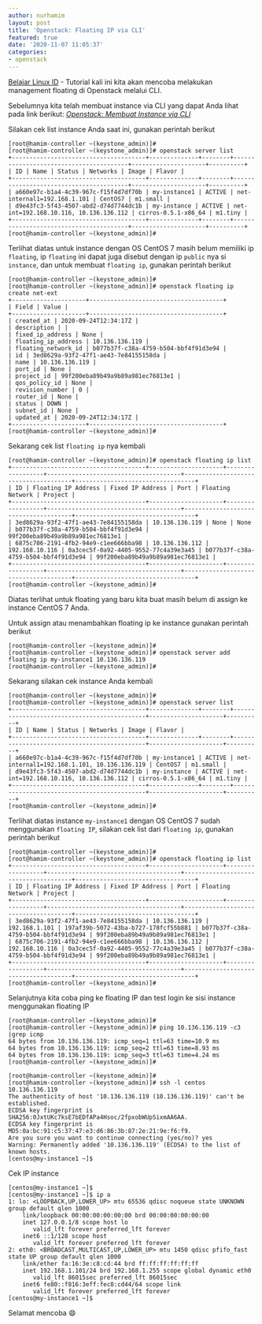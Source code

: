 ```yaml
---
author: nurhamim
layout: post
title: 'Openstack: Floating IP via CLI'
featured: true
date: '2020-11-07 11:05:37'
categories:
- openstack
---
```


[Belajar Linux ID](/) - Tutorial kali ini kita akan mencoba melakukan management floating di Openstack melalui CLI.

Sebelumnya kita telah membuat instance via CLI yang dapat Anda lihat pada link berikut: _[Openstack: Membuat Instance via CLI](/openstack-membuat-instance-via-cli/)_

Silakan cek list instance Anda saat ini, gunakan perintah berikut

<!--kg-card-begin: markdown-->

    [root@hamim-controller ~(keystone_admin)]#
    [root@hamim-controller ~(keystone_admin)]# openstack server list
    +--------------------------------------+--------------+--------+----------------------------------------+---------------------+----------+
    | ID | Name | Status | Networks | Image | Flavor |
    +--------------------------------------+--------------+--------+----------------------------------------+---------------------+----------+
    | a660e97c-b1a4-4c39-967c-f15f4d7df70b | my-instance1 | ACTIVE | net-internal1=192.168.1.101 | CentOS7 | m1.small |
    | d9e43fc3-5f43-4507-abd2-d74d7744dc1b | my-instance | ACTIVE | net-int=192.168.10.116, 10.136.136.112 | cirros-0.5.1-x86_64 | m1.tiny |
    +--------------------------------------+--------------+--------+----------------------------------------+---------------------+----------+
    [root@hamim-controller ~(keystone_admin)]#

<!--kg-card-end: markdown-->

Terlihat diatas untuk instance dengan OS CentOS 7 masih belum memiliki ip `floating`, ip `floating` ini dapat juga disebut dengan ip `public` nya si `instance`, dan untuk membuat `floating ip`, gunakan perintah berikut

<!--kg-card-begin: markdown-->

    [root@hamim-controller ~(keystone_admin)]#
    [root@hamim-controller ~(keystone_admin)]# openstack floating ip create net-ext
    +---------------------+--------------------------------------+
    | Field | Value |
    +---------------------+--------------------------------------+
    | created_at | 2020-09-24T12:34:17Z |
    | description | |
    | fixed_ip_address | None |
    | floating_ip_address | 10.136.136.119 |
    | floating_network_id | b077b37f-c38a-4759-b504-bbf4f91d3e94 |
    | id | 3ed8629a-93f2-47f1-ae43-7e84155158da |
    | name | 10.136.136.119 |
    | port_id | None |
    | project_id | 99f200eba89b49a9b89a981ec76813e1 |
    | qos_policy_id | None |
    | revision_number | 0 |
    | router_id | None |
    | status | DOWN |
    | subnet_id | None |
    | updated_at | 2020-09-24T12:34:17Z |
    +---------------------+--------------------------------------+
    [root@hamim-controller ~(keystone_admin)]#

<!--kg-card-end: markdown-->

Sekarang cek list `floating ip` nya kembali

<!--kg-card-begin: markdown-->

    
    [root@hamim-controller ~(keystone_admin)]# openstack floating ip list
    +--------------------------------------+---------------------+------------------+--------------------------------------+--------------------------------------+----------------------------------+
    | ID | Floating IP Address | Fixed IP Address | Port | Floating Network | Project |
    +--------------------------------------+---------------------+------------------+--------------------------------------+--------------------------------------+----------------------------------+
    | 3ed8629a-93f2-47f1-ae43-7e84155158da | 10.136.136.119 | None | None | b077b37f-c38a-4759-b504-bbf4f91d3e94 | 99f200eba89b49a9b89a981ec76813e1 |
    | 6875c706-2191-4fb2-94e9-c1ee666bba98 | 10.136.136.112 | 192.168.10.116 | 0a3cec5f-0a92-4405-9552-77c4a39e3a45 | b077b37f-c38a-4759-b504-bbf4f91d3e94 | 99f200eba89b49a9b89a981ec76813e1 |
    +--------------------------------------+---------------------+------------------+--------------------------------------+--------------------------------------+----------------------------------+
    [root@hamim-controller ~(keystone_admin)]#

<!--kg-card-end: markdown-->

Diatas terlihat untuk floating yang baru kita buat masih belum di assign ke instance CentOS 7 Anda.

Untuk assign atau menambahkan floating ip ke instance gunakan perintah berikut

<!--kg-card-begin: markdown-->

    [root@hamim-controller ~(keystone_admin)]#
    [root@hamim-controller ~(keystone_admin)]# openstack server add floating ip my-instance1 10.136.136.119
    [root@hamim-controller ~(keystone_admin)]#

<!--kg-card-end: markdown-->

Sekarang silakan cek instance Anda kembali

<!--kg-card-begin: markdown-->

    [root@hamim-controller ~(keystone_admin)]#
    [root@hamim-controller ~(keystone_admin)]# openstack server list
    +--------------------------------------+--------------+--------+---------------------------------------------+---------------------+----------+
    | ID | Name | Status | Networks | Image | Flavor |
    +--------------------------------------+--------------+--------+---------------------------------------------+---------------------+----------+
    | a660e97c-b1a4-4c39-967c-f15f4d7df70b | my-instance1 | ACTIVE | net-internal1=192.168.1.101, 10.136.136.119 | CentOS7 | m1.small |
    | d9e43fc3-5f43-4507-abd2-d74d7744dc1b | my-instance | ACTIVE | net-int=192.168.10.116, 10.136.136.112 | cirros-0.5.1-x86_64 | m1.tiny |
    +--------------------------------------+--------------+--------+---------------------------------------------+---------------------+----------+
    [root@hamim-controller ~(keystone_admin)]#

<!--kg-card-end: markdown-->

Terlihat diatas instance `my-instance1` dengan OS CentOS 7 sudah menggunakan `floating IP`, silakan cek list dari `floating ip`, gunakan perintah berikut

<!--kg-card-begin: markdown-->

    [root@hamim-controller ~(keystone_admin)]#
    [root@hamim-controller ~(keystone_admin)]# openstack floating ip list
    +--------------------------------------+---------------------+------------------+--------------------------------------+--------------------------------------+----------------------------------+
    | ID | Floating IP Address | Fixed IP Address | Port | Floating Network | Project |
    +--------------------------------------+---------------------+------------------+--------------------------------------+--------------------------------------+----------------------------------+
    | 3ed8629a-93f2-47f1-ae43-7e84155158da | 10.136.136.119 | 192.168.1.101 | 197af39b-5072-43ba-b727-178fcf55b881 | b077b37f-c38a-4759-b504-bbf4f91d3e94 | 99f200eba89b49a9b89a981ec76813e1 |
    | 6875c706-2191-4fb2-94e9-c1ee666bba98 | 10.136.136.112 | 192.168.10.116 | 0a3cec5f-0a92-4405-9552-77c4a39e3a45 | b077b37f-c38a-4759-b504-bbf4f91d3e94 | 99f200eba89b49a9b89a981ec76813e1 |
    +--------------------------------------+---------------------+------------------+--------------------------------------+--------------------------------------+----------------------------------+
    [root@hamim-controller ~(keystone_admin)]#

<!--kg-card-end: markdown-->

Selanjutnya kita coba ping ke floating IP dan test login ke sisi instance menggunakan floating IP

<!--kg-card-begin: markdown-->

    [root@hamim-controller ~(keystone_admin)]#
    [root@hamim-controller ~(keystone_admin)]# ping 10.136.136.119 -c3 |grep icmp
    64 bytes from 10.136.136.119: icmp_seq=1 ttl=63 time=10.9 ms
    64 bytes from 10.136.136.119: icmp_seq=2 ttl=63 time=8.93 ms
    64 bytes from 10.136.136.119: icmp_seq=3 ttl=63 time=4.24 ms
    [root@hamim-controller ~(keystone_admin)]#
    
    [root@hamim-controller ~(keystone_admin)]#
    [root@hamim-controller ~(keystone_admin)]# ssh -l centos 10.136.136.119
    The authenticity of host '10.136.136.119 (10.136.136.119)' can't be established.
    ECDSA key fingerprint is SHA256:0JxtUKc7ksE7bEDfAPa4Hsoc/2fpxobWUpSixmAA6AA.
    ECDSA key fingerprint is MD5:0a:bc:91:c5:37:47:e3:d6:86:3b:87:2e:21:9e:f6:f9.
    Are you sure you want to continue connecting (yes/no)? yes
    Warning: Permanently added '10.136.136.119' (ECDSA) to the list of known hosts.
    [centos@my-instance1 ~]$

<!--kg-card-end: markdown-->

Cek IP instance

<!--kg-card-begin: markdown-->

    [centos@my-instance1 ~]$
    [centos@my-instance1 ~]$ ip a
    1: lo: <LOOPBACK,UP,LOWER_UP> mtu 65536 qdisc noqueue state UNKNOWN group default qlen 1000
        link/loopback 00:00:00:00:00:00 brd 00:00:00:00:00:00
        inet 127.0.0.1/8 scope host lo
           valid_lft forever preferred_lft forever
        inet6 ::1/128 scope host
           valid_lft forever preferred_lft forever
    2: eth0: <BROADCAST,MULTICAST,UP,LOWER_UP> mtu 1450 qdisc pfifo_fast state UP group default qlen 1000
        link/ether fa:16:3e:c8:cd:44 brd ff:ff:ff:ff:ff:ff
        inet 192.168.1.101/24 brd 192.168.1.255 scope global dynamic eth0
           valid_lft 86015sec preferred_lft 86015sec
        inet6 fe80::f816:3eff:fec8:cd44/64 scope link
           valid_lft forever preferred_lft forever
    [centos@my-instance1 ~]$

<!--kg-card-end: markdown-->

Selamat mencoba 😄

